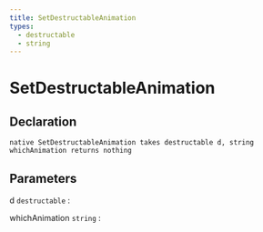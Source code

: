 ```yaml
---
title: SetDestructableAnimation
types:
  - destructable
  - string
---
```


# SetDestructableAnimation

## Declaration

```jass
native SetDestructableAnimation takes destructable d, string whichAnimation returns nothing
```

## Parameters
d `destructable`
: 

whichAnimation `string`
: 
